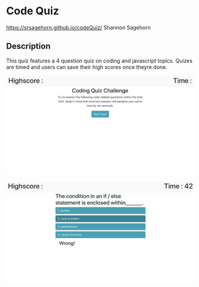 # Code Quiz

https://srsagehorn.github.io/codeQuiz/
Shannon Sagehorn

## Description

This quiz features a 4 question quiz on coding and javascript topics. Quizes are timed and users can save their high scores once theyre done.

![Image of starting screen](assets/readMeImgs/img1.png)

![Image of quiz screen](assets/readMeImgs/img2.png)
